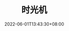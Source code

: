 ---
title: "时光机"
featured_image: 'https://cdn.digcss.com/gallery/time/1699359ec5a00fa3801aa205f63a2ed8.JPG'
date: 2022-06-01T13:43:30+08:00
covers: [
    'https://cdn.digcss.com/gallery/time/1699359ec5a00fa3801aa205f63a2ed8.JPG',
    'https://cdn.digcss.com/gallery/time/me3.jpg',
    'https://cdn.digcss.com/gallery/time/133d61b53b9f8d7564a2ad508ccc7a7f.JPG',
    'https://cdn.digcss.com/gallery/time/7729e74ea0caa44eb93a47109a5f3e44.JPG'
]

imgs: [
    'https://cdn.digcss.com/gallery/time/me1.jpg',
    'https://cdn.digcss.com/gallery/time/133d61b53b9f8d7564a2ad508ccc7a7f.JPG',
    'https://cdn.digcss.com/gallery/time/1699359ec5a00fa3801aa205f63a2ed8.JPG',
    'https://cdn.digcss.com/gallery/time/43536e9316ed34947179afc2ed011b0b.JPG',
    'https://cdn.digcss.com/gallery/time/7729e74ea0caa44eb93a47109a5f3e44.JPG',
    'https://cdn.digcss.com/gallery/time/cae68d4c245e0f3fc08e882c9f913ab9.JPG',
    'https://cdn.digcss.com/gallery/time/e86bc31535524e7792c149e32d3a63cf.JPG',
    'https://cdn.digcss.com/gallery/time/me2.jpg',
    'https://cdn.digcss.com/gallery/time/me3.jpg',
    'https://cdn.digcss.com/gallery/time/me4.JPG'
]
description: "Time is ticking out"
---